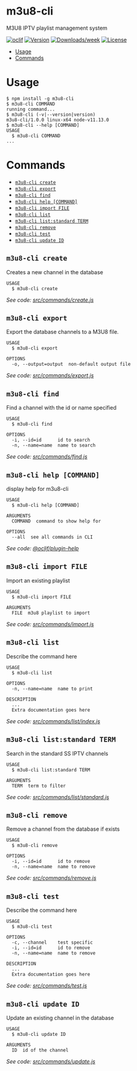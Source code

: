 m3u8-cli
========

M3U8 IPTV playlist management system

[![oclif](https://img.shields.io/badge/cli-oclif-brightgreen.svg)](https://oclif.io)
[![Version](https://img.shields.io/npm/v/m3u8-cli.svg)](https://npmjs.org/package/m3u8-cli)
[![Downloads/week](https://img.shields.io/npm/dw/m3u8-cli.svg)](https://npmjs.org/package/m3u8-cli)
[![License](https://img.shields.io/npm/l/m3u8-cli.svg)](https://github.com/alessandrojean/m3u8-cli/blob/master/package.json)

<!-- toc -->
* [Usage](#usage)
* [Commands](#commands)
<!-- tocstop -->
# Usage
<!-- usage -->
```sh-session
$ npm install -g m3u8-cli
$ m3u8-cli COMMAND
running command...
$ m3u8-cli (-v|--version|version)
m3u8-cli/1.0.0 linux-x64 node-v11.13.0
$ m3u8-cli --help [COMMAND]
USAGE
  $ m3u8-cli COMMAND
...
```
<!-- usagestop -->
# Commands
<!-- commands -->
* [`m3u8-cli create`](#m3u8-cli-create)
* [`m3u8-cli export`](#m3u8-cli-export)
* [`m3u8-cli find`](#m3u8-cli-find)
* [`m3u8-cli help [COMMAND]`](#m3u8-cli-help-command)
* [`m3u8-cli import FILE`](#m3u8-cli-import-file)
* [`m3u8-cli list`](#m3u8-cli-list)
* [`m3u8-cli list:standard TERM`](#m3u8-cli-liststandard-term)
* [`m3u8-cli remove`](#m3u8-cli-remove)
* [`m3u8-cli test`](#m3u8-cli-test)
* [`m3u8-cli update ID`](#m3u8-cli-update-id)

## `m3u8-cli create`

Creates a new channel in the database

```
USAGE
  $ m3u8-cli create
```

_See code: [src/commands/create.js](https://github.com/alessandrojean/m3u8-cli/blob/v1.0.0/src/commands/create.js)_

## `m3u8-cli export`

Export the database channels to a M3U8 file.

```
USAGE
  $ m3u8-cli export

OPTIONS
  -o, --output=output  non-default output file
```

_See code: [src/commands/export.js](https://github.com/alessandrojean/m3u8-cli/blob/v1.0.0/src/commands/export.js)_

## `m3u8-cli find`

Find a channel with the id or name specified

```
USAGE
  $ m3u8-cli find

OPTIONS
  -i, --id=id      id to search
  -n, --name=name  name to search
```

_See code: [src/commands/find.js](https://github.com/alessandrojean/m3u8-cli/blob/v1.0.0/src/commands/find.js)_

## `m3u8-cli help [COMMAND]`

display help for m3u8-cli

```
USAGE
  $ m3u8-cli help [COMMAND]

ARGUMENTS
  COMMAND  command to show help for

OPTIONS
  --all  see all commands in CLI
```

_See code: [@oclif/plugin-help](https://github.com/oclif/plugin-help/blob/v2.1.6/src/commands/help.ts)_

## `m3u8-cli import FILE`

Import an existing playlist

```
USAGE
  $ m3u8-cli import FILE

ARGUMENTS
  FILE  m3u8 playlist to import
```

_See code: [src/commands/import.js](https://github.com/alessandrojean/m3u8-cli/blob/v1.0.0/src/commands/import.js)_

## `m3u8-cli list`

Describe the command here

```
USAGE
  $ m3u8-cli list

OPTIONS
  -n, --name=name  name to print

DESCRIPTION
  ...
  Extra documentation goes here
```

_See code: [src/commands/list/index.js](https://github.com/alessandrojean/m3u8-cli/blob/v1.0.0/src/commands/list/index.js)_

## `m3u8-cli list:standard TERM`

Search in the standard SS IPTV channels

```
USAGE
  $ m3u8-cli list:standard TERM

ARGUMENTS
  TERM  term to filter
```

_See code: [src/commands/list/standard.js](https://github.com/alessandrojean/m3u8-cli/blob/v1.0.0/src/commands/list/standard.js)_

## `m3u8-cli remove`

Remove a channel from the database if exists

```
USAGE
  $ m3u8-cli remove

OPTIONS
  -i, --id=id      id to remove
  -n, --name=name  name to remove
```

_See code: [src/commands/remove.js](https://github.com/alessandrojean/m3u8-cli/blob/v1.0.0/src/commands/remove.js)_

## `m3u8-cli test`

Describe the command here

```
USAGE
  $ m3u8-cli test

OPTIONS
  -c, --channel    test specific
  -i, --id=id      id to remove
  -n, --name=name  name to remove

DESCRIPTION
  ...
  Extra documentation goes here
```

_See code: [src/commands/test.js](https://github.com/alessandrojean/m3u8-cli/blob/v1.0.0/src/commands/test.js)_

## `m3u8-cli update ID`

Update an existing channel in the database

```
USAGE
  $ m3u8-cli update ID

ARGUMENTS
  ID  id of the channel
```

_See code: [src/commands/update.js](https://github.com/alessandrojean/m3u8-cli/blob/v1.0.0/src/commands/update.js)_
<!-- commandsstop -->

